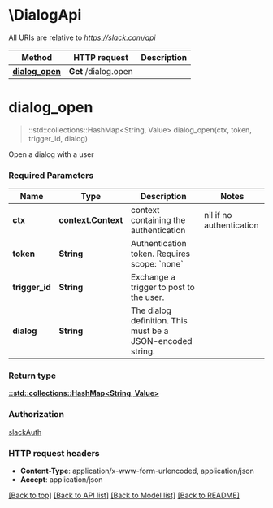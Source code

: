# \DialogApi

All URIs are relative to *https://slack.com/api*

Method | HTTP request | Description
------------- | ------------- | -------------
[**dialog_open**](DialogApi.md#dialog_open) | **Get** /dialog.open | 


# **dialog_open**
> ::std::collections::HashMap<String, Value> dialog_open(ctx, token, trigger_id, dialog)


Open a dialog with a user

### Required Parameters

Name | Type | Description  | Notes
------------- | ------------- | ------------- | -------------
 **ctx** | **context.Context** | context containing the authentication | nil if no authentication
  **token** | **String**| Authentication token. Requires scope: &#x60;none&#x60; | 
  **trigger_id** | **String**| Exchange a trigger to post to the user. | 
  **dialog** | **String**| The dialog definition. This must be a JSON-encoded string. | 

### Return type

[**::std::collections::HashMap<String, Value>**](Value.md)

### Authorization

[slackAuth](../README.md#slackAuth)

### HTTP request headers

 - **Content-Type**: application/x-www-form-urlencoded, application/json
 - **Accept**: application/json

[[Back to top]](#) [[Back to API list]](../README.md#documentation-for-api-endpoints) [[Back to Model list]](../README.md#documentation-for-models) [[Back to README]](../README.md)

